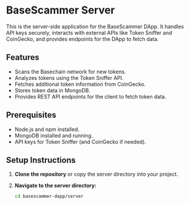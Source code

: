 # BaseScammer Server

This is the server-side application for the BaseScammer DApp. It handles API keys securely, interacts with external APIs like Token Sniffer and CoinGecko, and provides endpoints for the DApp to fetch data.

## Features

- Scans the Basechain network for new tokens.
- Analyzes tokens using the Token Sniffer API.
- Fetches additional token information from CoinGecko.
- Stores token data in MongoDB.
- Provides REST API endpoints for the client to fetch token data.

## Prerequisites

- Node.js and npm installed.
- MongoDB installed and running.
- API keys for Token Sniffer (and CoinGecko if needed).

## Setup Instructions

1. **Clone the repository** or copy the server directory into your project.

2. **Navigate to the server directory:**

   ```bash
   cd basescammer-dapp/server
